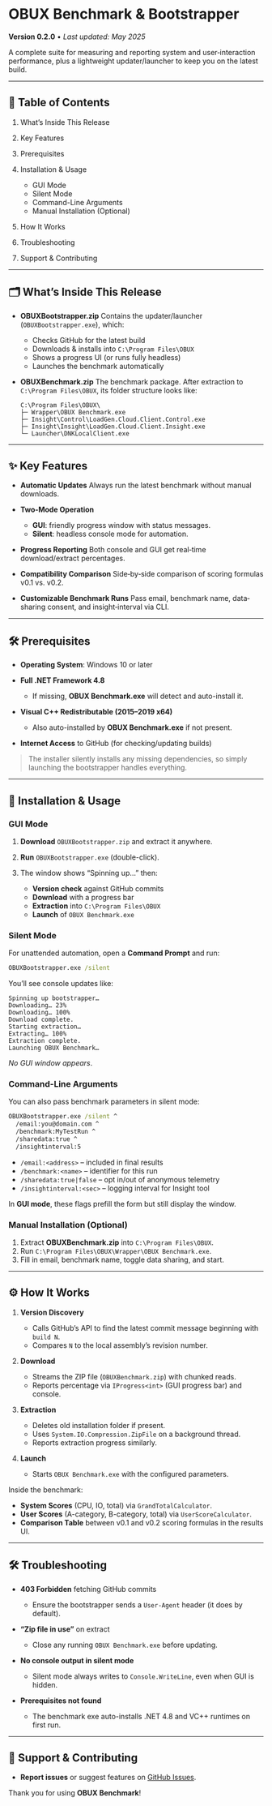 # OBUX Benchmark & Bootstrapper

**Version 0.2.0** • *Last updated: May 2025*

A complete suite for measuring and reporting system and user‐interaction performance, plus a lightweight updater/launcher to keep you on the latest build.

---

## 📖 Table of Contents

1. What’s Inside This Release
2. Key Features
3. Prerequisites
4. Installation & Usage

   * GUI Mode
   * Silent Mode
   * Command-Line Arguments
   * Manual Installation (Optional)
5. How It Works
6. Troubleshooting
7. Support & Contributing

---

## 🗂 What’s Inside This Release

* **OBUXBootstrapper.zip**
  Contains the updater/launcher (`OBUXBootstrapper.exe`), which:

  * Checks GitHub for the latest build
  * Downloads & installs into `C:\Program Files\OBUX`
  * Shows a progress UI (or runs fully headless)
  * Launches the benchmark automatically

* **OBUXBenchmark.zip**
  The benchmark package. After extraction to `C:\Program Files\OBUX`, its folder structure looks like:

  ```
  C:\Program Files\OBUX\
  ├─ Wrapper\OBUX Benchmark.exe
  ├─ Insight\Control\LoadGen.Cloud.Client.Control.exe
  ├─ Insight\Insight\LoadGen.Cloud.Client.Insight.exe
  └─ Launcher\DNKLocalClient.exe
  ```

---

## ✨ Key Features

* **Automatic Updates**
  Always run the latest benchmark without manual downloads.
* **Two‐Mode Operation**

  * **GUI**: friendly progress window with status messages.
  * **Silent**: headless console mode for automation.
* **Progress Reporting**
  Both console and GUI get real‐time download/extract percentages.
* **Compatibility Comparison**
  Side‐by‐side comparison of scoring formulas v0.1 vs. v0.2.
* **Customizable Benchmark Runs**
  Pass email, benchmark name, data‐sharing consent, and insight‐interval via CLI.

---

## 🛠 Prerequisites

* **Operating System**: Windows 10 or later
* **Full .NET Framework 4.8**

  * If missing, **OBUX Benchmark.exe** will detect and auto-install it.
* **Visual C++ Redistributable (2015–2019 x64)**

  * Also auto-installed by **OBUX Benchmark.exe** if not present.
* **Internet Access** to GitHub (for checking/updating builds)

> The installer silently installs any missing dependencies, so simply launching the bootstrapper handles everything.

---

## 🚀 Installation & Usage

### GUI Mode

1. **Download** `OBUXBootstrapper.zip` and extract it anywhere.
2. **Run** `OBUXBootstrapper.exe` (double-click).
3. The window shows “Spinning up…” then:

   * **Version check** against GitHub commits
   * **Download** with a progress bar
   * **Extraction** into `C:\Program Files\OBUX`
   * **Launch** of `OBUX Benchmark.exe`

### Silent Mode

For unattended automation, open a **Command Prompt** and run:

```bat
OBUXBootstrapper.exe /silent
```

You’ll see console updates like:

```
Spinning up bootstrapper…
Downloading… 23%
Downloading… 100%
Download complete.
Starting extraction…
Extracting… 100%
Extraction complete.
Launching OBUX Benchmark…
```

*No GUI window appears*.

### Command-Line Arguments

You can also pass benchmark parameters in silent mode:

```bat
OBUXBootstrapper.exe /silent ^
  /email:you@domain.com ^
  /benchmark:MyTestRun ^
  /sharedata:true ^
  /insightinterval:5
```

* `/email:<address>` – included in final results
* `/benchmark:<name>` – identifier for this run
* `/sharedata:true|false` – opt in/out of anonymous telemetry
* `/insightinterval:<sec>` – logging interval for Insight tool

In **GUI mode**, these flags prefill the form but still display the window.

### Manual Installation (Optional)

1. Extract **OBUXBenchmark.zip** into `C:\Program Files\OBUX`.
2. Run `C:\Program Files\OBUX\Wrapper\OBUX Benchmark.exe`.
3. Fill in email, benchmark name, toggle data sharing, and start.

---

## ⚙️ How It Works

1. **Version Discovery**

   * Calls GitHub’s API to find the latest commit message beginning with `build N`.
   * Compares `N` to the local assembly’s revision number.
2. **Download**

   * Streams the ZIP file (`OBUXBenchmark.zip`) with chunked reads.
   * Reports percentage via `IProgress<int>` (GUI progress bar) and console.
3. **Extraction**

   * Deletes old installation folder if present.
   * Uses `System.IO.Compression.ZipFile` on a background thread.
   * Reports extraction progress similarly.
4. **Launch**

   * Starts `OBUX Benchmark.exe` with the configured parameters.

Inside the benchmark:

* **System Scores** (CPU, IO, total) via `GrandTotalCalculator`.
* **User Scores** (A-category, B-category, total) via `UserScoreCalculator`.
* **Comparison Table** between v0.1 and v0.2 scoring formulas in the results UI.

---

## 🛠 Troubleshooting

* **403 Forbidden** fetching GitHub commits

  * Ensure the bootstrapper sends a `User-Agent` header (it does by default).
* **“Zip file in use”** on extract

  * Close any running `OBUX Benchmark.exe` before updating.
* **No console output in silent mode**

  * Silent mode always writes to `Console.WriteLine`, even when GUI is hidden.
* **Prerequisites not found**

  * The benchmark exe auto-installs .NET 4.8 and VC++ runtimes on first run.

---

## 🤝 Support & Contributing

* **Report issues** or suggest features on [GitHub Issues](https://github.com/OBUX-IT/obux-benchmark/issues).

Thank you for using **OBUX Benchmark**!
